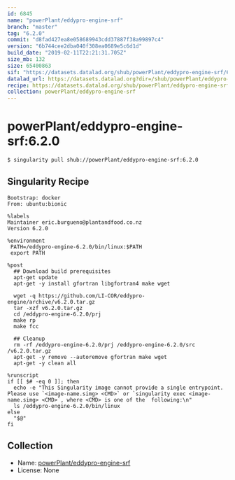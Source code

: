 ```yaml
---
id: 6845
name: "powerPlant/eddypro-engine-srf"
branch: "master"
tag: "6.2.0"
commit: "d8fad427ea8e058689943cdd37887f38a99897c4"
version: "6b744cee2dba040f308ea0689e5c6d1d"
build_date: "2019-02-11T22:21:31.705Z"
size_mb: 132
size: 65400863
sif: "https://datasets.datalad.org/shub/powerPlant/eddypro-engine-srf/6.2.0/2019-02-11-d8fad427-6b744cee/6b744cee2dba040f308ea0689e5c6d1d.simg"
datalad_url: https://datasets.datalad.org?dir=/shub/powerPlant/eddypro-engine-srf/6.2.0/2019-02-11-d8fad427-6b744cee/
recipe: https://datasets.datalad.org/shub/powerPlant/eddypro-engine-srf/6.2.0/2019-02-11-d8fad427-6b744cee/Singularity
collection: powerPlant/eddypro-engine-srf
---
```


# powerPlant/eddypro-engine-srf:6.2.0

```bash
$ singularity pull shub://powerPlant/eddypro-engine-srf:6.2.0
```

## Singularity Recipe

```singularity
Bootstrap: docker
From: ubuntu:bionic

%labels
Maintainer eric.burgueno@plantandfood.co.nz
Version 6.2.0

%environment
 PATH=/eddypro-engine-6.2.0/bin/linux:$PATH
 export PATH

%post
  ## Download build prerequisites
  apt-get update
  apt-get -y install gfortran libgfortran4 make wget

  wget -q https://github.com/LI-COR/eddypro-engine/archive/v6.2.0.tar.gz
  tar -xzf v6.2.0.tar.gz
  cd /eddypro-engine-6.2.0/prj
  make rp
  make fcc

  ## Cleanup
  rm -rf /eddypro-engine-6.2.0/prj /eddypro-engine-6.2.0/src /v6.2.0.tar.gz
  apt-get -y remove --autoremove gfortran make wget
  apt-get -y clean all

%runscript
if [[ $# -eq 0 ]]; then
  echo -e "This Singularity image cannot provide a single entrypoint. Please use `<image-name.simg> <CMD>` or `singularity exec <image-name.simg> <CMD>`, where <CMD> is one of the  following:\n"
  ls /eddypro-engine-6.2.0/bin/linux
else
  "$@"
fi
```

## Collection

 - Name: [powerPlant/eddypro-engine-srf](https://github.com/powerPlant/eddypro-engine-srf)
 - License: None

